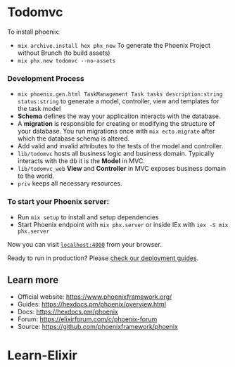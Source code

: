 # Todomvc
To install phoenix:
 * `mix archive.install hex phx_new`
To generate the Phoenix Project without Brunch (to build assets)
 * `mix phx.new todomvc --no-assets`
### Development Process
 * `mix phoenix.gen.html TaskManagement Task tasks description:string status:string` to generate a model, controller, view and templates for the task model
 * **Schema** defines the way your application interacts with the database.
 * A **migration** is responsible for creating or modifying the structure of your database. You run migrations once with `mix ecto.migrate` after which the database schema is altered.
 * Add valid and invalid attributes to the tests of the model and controller.
 * `lib/todomvc` hosts all business logic and business domain. Typically interacts with the db it is the **Model** in MVC.
 * `lib/todomvc_web` **View** and **Controller** in MVC exposes business domain to the world.
 * `priv` keeps all necessary resources.

### To start your Phoenix server:

  * Run `mix setup` to install and setup dependencies
  * Start Phoenix endpoint with `mix phx.server` or inside IEx with `iex -S mix phx.server`

Now you can visit [`localhost:4000`](http://localhost:4000) from your browser.

Ready to run in production? Please [check our deployment guides](https://hexdocs.pm/phoenix/deployment.html).

## Learn more

  * Official website: https://www.phoenixframework.org/
  * Guides: https://hexdocs.pm/phoenix/overview.html
  * Docs: https://hexdocs.pm/phoenix
  * Forum: https://elixirforum.com/c/phoenix-forum
  * Source: https://github.com/phoenixframework/phoenix
# Learn-Elixir
